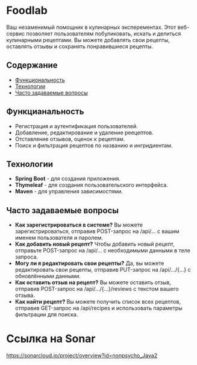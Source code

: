 # Foodlab 
Ваш незаменимый помощник в кулинарных эксперементах. Этот веб-сервис позволяет пользователям побуликовать, искать и делиться кулинарными рецептами. Вы можете добавлять свои рецепты, оставлять отзывы и сохранять понравившиеся рецепты.
## Содержание
- [Функциональность](#функциональность)
- [Технологии](#технологии)
- [Часто задаваемые вопросы](#часто-задаваемые-вопросы)
  
## Функцианальность
- Регистрация и аутентификация пользователей.
- Добавление, редактирование и удаление реецептов.
- Отставление отзывов, оценок к рецептам.
- Поиск и фильтрация рецептов по названию и ингридиентам.

## Технологии
- **Spring Boot** - для создания приложения.
- **Thymeleaf** - для создания пользовательского интерфейса.
- **Maven** - для управления зависимостями.

## Часто задаваемые вопросы
- **Как зарегистрироваться в системе?** Вы можете зарегистрироваться, отправив POST-запрос на /api/... с вашим именем пользователя и паролем.
- **Как добавить новый рецепт?** Чтобы добавить новый рецепт, отправьте POST-запрос на /api/... с необходимыми данными в теле запроса.
- **Могу ли я редактировать свои рецепты?** Да, вы можете редактировать свои рецепты, отправив PUT-запрос на /api/.../{...} с обновлёнными данными.
- **Как оставить отзыв на рецепт?** Вы можете оставить отзыв, отправив POST-запрос на /api/.../{...}/reviews с текстом вашего отзыва.
- **Как найти рецепт?** Вы можете получить список всех рецептов, отправив GET-запрос на /api/recipes и использовать параметры фильтрации для поиска.

# Ссылка на Sonar
https://sonarcloud.io/project/overview?id=nonpsycho_Java2
